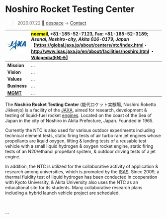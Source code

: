 # Noshiro Rocket Testing Center
> 2020.07.22 [🚀](../../index/index.md) [despace](../index.md) → [Contact](../contact.md)

|[![](../f/con/j/jaxa_logo1_thumb.jpg)](../f/con/j/jaxa_logo1.png)|<mark>noemail</mark>, +81-185-52-7123, Fax: +81-185-52-3189;<br> *Asanai, Noshiro-city, Akita 016-0179, Japan*<br> 【<https://global.jaxa.jp/about/centers/ntc/index.html>・ <http://www.isas.jaxa.jp/en/about/facilities/noshiro.html> ・ [Wikipedia(EN) ⎆](https://en.wikipedia.org/wiki/Noshiro_Rocket_Testing_Center)】|
|:--|:--|
|**Mission**|…|
|**Vision**|…|
|**Values**|…|
|**Business**|…|
|**[MGMT](../mgmt.md)**|…|

The **Noshiro Rocket Testing Center** (能代ロケット実験場, Noshiro Roketto Jikkenjo) is a facility of the [JAXA](jaxa.md), aimed for research, development & testing of liquid-fuel rocket [engines](ps.md). Located on the coast of the Sea of Japan in the city of Noshiro in Akita Prefecture, Japan. Founded in 1965.

Currently the NTC is also used for various outdoor experiments including technical element tests, static firing tests of air turbo ram jet engines whose propellants are liquid oxygen, lifting & landing tests of a reusable test vehicle with a small liquid hydrogen & oxygen rocket engine, static firing tests of an N20/ethanol propellant system, & outdoor driving tests of a jet engine.

In addition, the NTC is utilized for the collaborative activity of application & research among universities, which is promoted by the [ISAS](isas.md). Since 2009, a thermal fluidity test of liquid hydrogen has been conducted in cooperation with Kyoto University, & Akita University also uses the NTC as an educational site for its students. Many collaborative research plans including a hybrid launch vehicle project are scheduled.

<p style="page-break-after:always"> </p>

…

